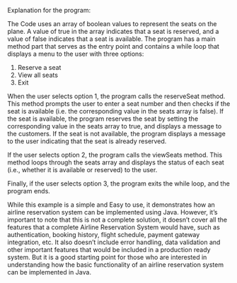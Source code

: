Explanation for the program:

The Code uses an array of boolean values to represent the seats on the plane. 
A value of true in the array indicates that a seat is reserved, and a value of false indicates that a seat is available. 
The program has a main method part  that serves as the entry point and contains a while loop that displays a menu to the user with three options:

1. Reserve a seat
2. View all seats
3. Exit

When the user selects option 1, the program calls the reserveSeat method. 
This method prompts the user to enter a seat number and then checks if the seat is available (i.e. the corresponding value in the seats array is false). 
If the seat is available, the program reserves the seat by setting the corresponding value in the seats array to true, and displays a message to the customers. 
If the seat is not available, the program displays a message to the user indicating that the seat is already reserved.

If the user selects option 2, the program calls the viewSeats method. 
This method loops through the seats array and displays the status of each seat (i.e., whether it is available or reserved) to the user.

Finally,  if the user selects option 3, the program exits the while loop, and the program ends.

While this example is a simple and Easy to use, it demonstrates how an airline reservation system can be implemented using Java. 
However, it’s important to note that this is not a complete solution, it doesn’t cover all the features that a complete Airline Reservation System would have, such as authentication, booking history, flight schedule, payment gateway integration, etc. 
It also doesn’t include error handling, data validation and other important features that would be included in a production ready system. 
But it is a good starting point for those who are interested in understanding how the basic functionality of an airline reservation system can be implemented in Java.

